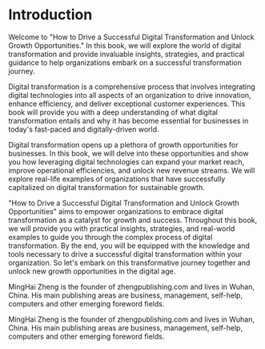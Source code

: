 # Introduction

Welcome to "How to Drive a Successful Digital Transformation and Unlock Growth Opportunities." In this book, we will explore the world of digital transformation and provide invaluable insights, strategies, and practical guidance to help organizations embark on a successful transformation journey.

Digital transformation is a comprehensive process that involves integrating digital technologies into all aspects of an organization to drive innovation, enhance efficiency, and deliver exceptional customer experiences. This book will provide you with a deep understanding of what digital transformation entails and why it has become essential for businesses in today's fast-paced and digitally-driven world.

Digital transformation opens up a plethora of growth opportunities for businesses. In this book, we will delve into these opportunities and show you how leveraging digital technologies can expand your market reach, improve operational efficiencies, and unlock new revenue streams. We will explore real-life examples of organizations that have successfully capitalized on digital transformation for sustainable growth.

"How to Drive a Successful Digital Transformation and Unlock Growth Opportunities" aims to empower organizations to embrace digital transformation as a catalyst for growth and success. Throughout this book, we will provide you with practical insights, strategies, and real-world examples to guide you through the complex process of digital transformation. By the end, you will be equipped with the knowledge and tools necessary to drive a successful digital transformation within your organization. So let's embark on this transformative journey together and unlock new growth opportunities in the digital age.

MingHai Zheng is the founder of zhengpublishing.com and lives in Wuhan, China. His main publishing areas are business, management, self-help, computers and other emerging foreword fields.

MingHai Zheng is the founder of zhengpublishing.com and lives in Wuhan, China. His main publishing areas are business, management, self-help, computers and other emerging foreword fields.
